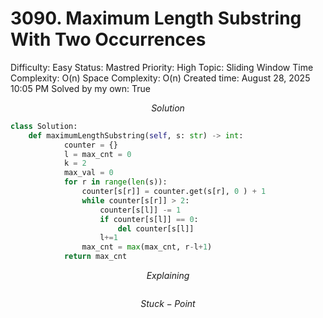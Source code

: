 # 3090. Maximum Length Substring With Two Occurrences

Difficulty: Easy
Status: Mastred
Priority: High
Topic: Sliding Window
Time Complexity: O(n)
Space Complexity: O(n)
Created time: August 28, 2025 10:05 PM
Solved by my own: True

$$
Solution
$$

```python
class Solution:
    def maximumLengthSubstring(self, s: str) -> int:
            counter = {}
            l = max_cnt = 0
            k = 2
            max_val = 0
            for r in range(len(s)):
                counter[s[r]] = counter.get(s[r], 0 ) + 1
                while counter[s[r]] > 2:
                    counter[s[l]] -= 1
                    if counter[s[l]] == 0:
                        del counter[s[l]] 
                    l+=1
                max_cnt = max(max_cnt, r-l+1)
            return max_cnt
```

$$
Explaining
$$

```

```

$$
Stuck-Point
$$

```

```